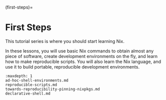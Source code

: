 (first-steps)=

# First Steps

This tutorial series is where you should start learning Nix.

In these lessons, you will use basic Nix commands to obtain almost any piece of software, create development environments on the fly, and learn how to make reproducible scripts.
You will also learn the Nix language, and use it to build portable, reproducible development environments.

```{toctree}
:maxdepth: 1
ad-hoc-shell-environments.md
reproducible-scripts.md
towards-reproducibility-pinning-nixpkgs.md
declarative-shell.md
```
